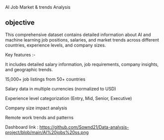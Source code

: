 AI Job Market & trends Analysis
## objective 
This comprehensive dataset contains detailed information about AI and machine learning job positions, salaries, and market trends across different countries, experience levels, and company sizes. 

Key features :-

It includes detailed salary information, job requirements, company insights, and geographic trends.

15,000+ job listings from 50+ countries

Salary data in multiple currencies (normalized to USD)

Experience level categorization (Entry, Mid, Senior, Executive)

Company size impact analysis

Remote work trends and patterns

Dashboard link : https://github.com/Sownd21/Data-analysis-project/blob/main/AI%20jobs%20ss.png
